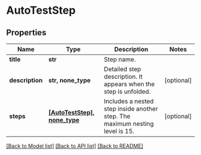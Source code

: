 # AutoTestStep


## Properties
Name | Type | Description | Notes
------------ | ------------- | ------------- | -------------
**title** | **str** | Step name. | 
**description** | **str, none_type** | Detailed step description. It appears when the step is unfolded. | [optional] 
**steps** | [**[AutoTestStep], none_type**](AutoTestStep.md) | Includes a nested step inside another step. The maximum nesting level is 15. | [optional] 

[[Back to Model list]](../README.md#documentation-for-models) [[Back to API list]](../README.md#documentation-for-api-endpoints) [[Back to README]](../README.md)


